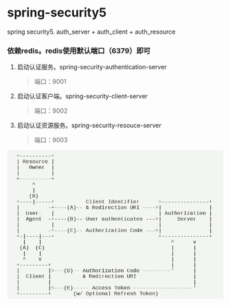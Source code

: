 # spring-security5
spring security5. auth_server + auth_client + auth_resource

### 依赖redis。redis使用默认端口（6379）即可

1. 启动认证服务。spring-security-authentication-server
    > 端口：9001
2. 启动认证客户端。spring-security-client-server
    > 端口：9002
3. 启动认证资源服务。spring-security-resouce-server
    > 端口：9003

![Image text](./1.png)
